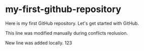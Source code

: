 # my-first-github-repository

Here is my first GitHub repository. Let's get started with GitHub.

This line was modified manually during conflicts reolusion.

New line was added locally. 123
